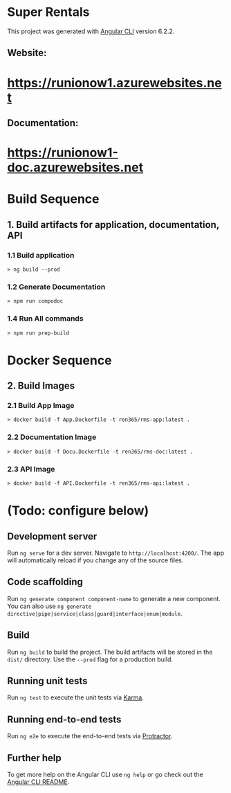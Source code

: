 # Super Rentals

This project was generated with [Angular CLI](https://github.com/angular/angular-cli) version 6.2.2.

## Website:
# https://runionow1.azurewebsites.net

## Documentation:
# https://runionow1-doc.azurewebsites.net

# Build Sequence 

## 1. Build artifacts for application, documentation, API

### 1.1 Build application
    > ng build --prod

### 1.2 Generate Documentation
    > npm run compodoc

### 1.4 Run All commands
    > npm run prep-build

# Docker Sequence

## 2. Build Images

### 2.1 Build App Image
    > docker build -f App.Dockerfile -t ren365/rms-app:latest .

### 2.2 Documentation Image
    > docker build -f Docu.Dockerfile -t ren365/rms-doc:latest .

### 2.3 API Image
    > docker build -f API.Dockerfile -t ren365/rms-api:latest .


# (Todo: configure below)

## Development server

Run `ng serve` for a dev server. Navigate to `http://localhost:4200/`. The app will automatically reload if you change any of the source files.

## Code scaffolding

Run `ng generate component component-name` to generate a new component. You can also use `ng generate directive|pipe|service|class|guard|interface|enum|module`.

## Build

Run `ng build` to build the project. The build artifacts will be stored in the `dist/` directory. Use the `--prod` flag for a production build.

## Running unit tests

Run `ng test` to execute the unit tests via [Karma](https://karma-runner.github.io).

## Running end-to-end tests

Run `ng e2e` to execute the end-to-end tests via [Protractor](http://www.protractortest.org/).

## Further help

To get more help on the Angular CLI use `ng help` or go check out the [Angular CLI README](https://github.com/angular/angular-cli/blob/master/README.md).
